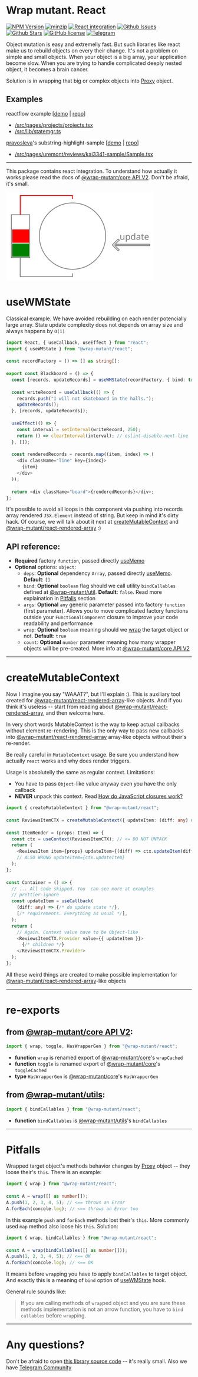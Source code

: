 # Wrap mutant. React

[![NPM Version](https://img.shields.io/npm/v/%40wrap-mutant%2Freact?style=social&logo=npm)](https://www.npmjs.com/package/@wrap-mutant/react)
[![minzip](https://img.shields.io/bundlephobia/minzip/%40wrap-mutant%2Freact?style=social&logo=npm)](https://www.npmjs.com/package/@wrap-mutant/react)
[![React integration](https://img.shields.io/badge/%40wrap--mutant%2Freact-blue.svg?style=social&logo=github)](https://github.com/kai3341/wrap-mutant/tree/main/packages/react)
[![Github Issues](https://img.shields.io/github/issues/kai3341/wrap-mutant.svg?style=social&logo=github)](http://github.com/kai3341/wrap-mutant/issues)
[![Github Stars](https://img.shields.io/github/stars/kai3341/wrap-mutant)](http://github.com/kai3341/wrap-mutant)
[![GitHub license](https://img.shields.io/badge/license-MIT-blue.svg?style=social&logo=github)](https://github.com/kai3341/wrap-mutant/blob/main/LICENSE)
[![Telegram](https://img.shields.io/badge/Community-blue.svg?style=social&logo=telegram)](https://t.me/wrap_mutant/4)

Object mutation is easy and extremelly fast. But such libraries like react make us to rebuild objects on every their change. It's not a problem on simple and small objects. When your object is a big array, your application become slow. When you are trying to handle complicated deeply nested object, it becomes a brain cancer.

Solution is in wrapping that big or complex objects into [Proxy](https://developer.mozilla.org/en-US/docs/Web/JavaScript/Reference/Global_Objects/Proxy) object.

## Examples

reactflow example [[demo](https://kai3341.github.io/d73bce02-46a1-4e59-895a-4863c2fc48f0/) | [repo](https://github.com/kai3341/d73bce02-46a1-4e59-895a-4863c2fc48f0)]

- [/src/pages/projects/projects.tsx](https://github.com/kai3341/d73bce02-46a1-4e59-895a-4863c2fc48f0/blob/master/src/pages/projects/projects.tsx)
- [/src/lib/statemgr.ts](https://github.com/kai3341/d73bce02-46a1-4e59-895a-4863c2fc48f0/blob/master/src/lib/statemgr.ts)

[pravosleva](https://github.com/pravosleva)'s substring-highlight-sample [[demo](https://kai3341.github.io/substring-highlight-sample/) | [repo](https://github.com/kai3341/substring-highlight-sample)]

- [/src/pages/uremont/reviews/kai3341-sample/Sample.tsx](https://github.com/kai3341/substring-highlight-sample/blob/master/src/pages/uremont/reviews/kai3341-sample/Sample.tsx)

---

This package contains react integration. To understand how actually it works please read the docs of [@wrap-mutant/core API V2](../core). Don't be afraid, it's small.

![API V2 explaination](../../img/core-caching.svg "toggleCached")

# useWMState

Classical example. We have avoided rebuilding on each render potencially large array. State update complexity does not depends on array size and always happens by `O(1)`

```typescript
import React, { useCallback, useEffect } from "react";
import { useWMState } from "@wrap-mutant/react";

const recordFactory = () => [] as string[];

export const Blackboard = () => {
  const [records, updateRecords] = useWMState(recordFactory, { bind: true });

  const writeRecord = useCallback(() => {
    records.push("I will not skateboard in the halls.");
    updateRecords();
  }, [records, updateRecords]);

  useEffect(() => {
    const interval = setInterval(writeRecord, 250);
    return () => clearInterval(interval); // eslint-disable-next-line
  }, []);

  const renderedRecords = records.map((item, index) => (
    <div className="line" key={index}>
      {item}
    </div>
  ));

  return <div className="board">{renderedRecords}</div>;
};
```

It's possible to avoid all loops in this component via pushing into records array rendered `JSX.Element` instead of string. But keep in mind it's dirty hack. Of course, we will talk about it next at [createMutableContext](createMutableContext) and [@wrap-mutant/react-rendered-array](../react-rendered-array) :)

## API reference:

- **Required** factory `function`, passed directly [useMemo](https://react.dev/reference/react/useMemo#usememo)
- **Optional** options: `object`:
  - `deps`: **Optional** dependency `Array`, passed directly [useMemo](https://react.dev/reference/react/useMemo#usememo). **Default**: `[]`
  - `bind`: **Optional** `boolean` flag should we call utility `bindCallables` defined at [@wrap-mutant/util](../utils). **Default**: `false`. Read more explaination in [Pitfalls](#pitfalls) section
  - `args`: **Optional** `any` generic parameter passed into factory `function` (first parameter). Allows you to move complicated factory functions outside your `FunctionalComponent` closure to improve your code readability and performance
  - `wrap`: **Optional** `boolean` meaning should we [wrap](../core#api-v2) the target object or not. **Default**: `true`
  - `count`: **Optional** `number` parameter meaning how many wrapper objects will be pre-created. More info at [@wrap-mutant/core API V2](../core#api-v2)

---

# createMutableContext

Now I imagine you say "WAAAT?", but I'll explain :). This is auxiliary tool created for [@wrap-mutant/react-rendered-array](../react-rendered-array)-like objects. And if you think it's useless -- start from reading about [@wrap-mutant/react-rendered-array](../react-rendered-array), and then welcome here.

In very short words MutableContext is the way to keep actual callbacks without element re-rendering. This is the only way to pass new callbacks into [@wrap-mutant/react-rendered-array](../react-rendered-array) array-like objects without their's re-render.

Be really careful in `MutableContext` usage. Be sure you understand how actually `react` works and why does render triggers.

Usage is absolutelly the same as regular context. Limitations:

- You have to pass `Object`-like value anyway even you have the only callback
- **NEVER** unpack this context. Read [How do JavaScript closures work?](https://stackoverflow.com/questions/111102/how-do-javascript-closures-work)

```typescript
import { createMutableContext } from "@wrap-mutant/react";

const ReviewsItemCTX = createMutableContext({ updateItem: (diff: any) => {} });

const ItemRender = (props: Item) => {
  const ctx = useContext(ReviewsItemCTX); // <= DO NOT UNPACK
  return (
    <ReviewsItem item={props} updateItem={(diff) => ctx.updateItem(diff)} />
    // ALSO WRONG updateItem={ctx.updateItem}
  );
};

const Container = () => {
  // ... All code skipped. You  can see more at examples
  // prettier-ignore
  const updateItem = useCallback(
    (diff: any) => {/* do update state */},
    [/* requirements. Everything as usual */],
  );
  return (
    // Again. Context value have to be Object-like
    <ReviewsItemCTX.Provider value={{ updateItem }}>
      {/* children */}
    </ReviewsItemCTX.Provider>
  );
};
```

All these weird things are created to make possible implementation for [@wrap-mutant/react-rendered-array](../react-rendered-array)-like objects

---

# re-exports

## from [@wrap-mutant/core API V2](../core#api-v2):

```typescript
import { wrap, toggle, HasWrapperGen } from "@wrap-mutant/react";
```

- **function** `wrap` is renamed export of [@wrap-mutant/core](../core#api-v2)'s `wrapCached`
- **function** `toggle` is renamed export of [@wrap-mutant/core](../core#api-v2)'s `toggleCached`
- **type** `HasWrapperGen` is [@wrap-mutant/core](../core#api-v2)'s `HasWrapperGen`

## from [@wrap-mutant/utils](../utils):

```typescript
import { bindCallables } from "@wrap-mutant/react";
```

- **function** `bindCallables` is [@wrap-mutant/utils](../utils)'s `bindCallables`

---

# Pitfalls

Wrapped target object's methods behavior changes by [Proxy](https://developer.mozilla.org/en-US/docs/Web/JavaScript/Reference/Global_Objects/Proxy) object -- they loose their's `this`. There is an example:

```typescript
import { wrap } from "@wrap-mutant/react";

const A = wrap([] as number[]);
A.push(1, 2, 3, 4, 5); // <== throws an Error
A.forEach(concole.log); // <== throws an Error too
```

In this example `push` and `forEach` methods lost their's `this`. More commonly used `map` method also loose his `this`. Solution:

```typescript
import { wrap, bindCallables } from "@wrap-mutant/react";

const A = wrap(bindCallables([] as number[]));
A.push(1, 2, 3, 4, 5); // <== OK
A.forEach(concole.log); // <== OK
```

It means before `wrap`ping you have to apply `bindCallables` to target object. And exactly this is a meaning of `bind` option of [useWMState](#usewmstate) hook.

General rule sounds like:

> If you are calling methods of `wrap`ped object and you are sure these methods implementation is not an arrow function, you have to `bind callables` before `wrap`ping.

---

# Any questions?

Don't be afraid to open [this library source code](https://github.com/kai3341/wrap-mutant/tree/main/packages/react) -- it's really small. Also we have [Telegram Community](https://t.me/wrap_mutant/4)
